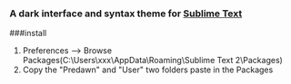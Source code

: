 ### A dark interface and syntax theme for [Sublime Text](https://sublime.wbond.net/packages/Predawn)

###install

1. Preferences --> Browse Packages(C:\Users\xxx\AppData\Roaming\Sublime Text 2\Packages)
2. Copy the "Predawn" and "User" two folders paste in the Packages
